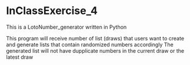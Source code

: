 # InClassExercise_4

This is a LotoNumber_generator written in Python

This program will receive number of list (draws) that users want to create and generate lists that contain randomized numbers accordingly
The generated list will not have dupplicate numbers in the current draw or the latest draw
